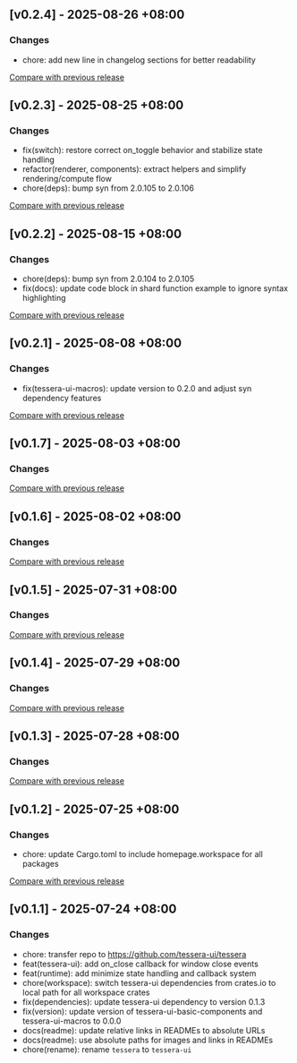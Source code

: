 ## [v0.2.4] - 2025-08-26 +08:00

### Changes

- chore: add new line in changelog sections for better readability

[Compare with previous release](https://github.com/tessera-ui/tessera/compare/tessera-ui-macros-v0.2.3...tessera-ui-macros-v0.2.4)

## [v0.2.3] - 2025-08-25 +08:00

### Changes

- fix(switch): restore correct on_toggle behavior and stabilize state handling
- refactor(renderer, components): extract helpers and simplify rendering/compute flow
- chore(deps): bump syn from 2.0.105 to 2.0.106

[Compare with previous release](https://github.com/tessera-ui/tessera/compare/tessera-ui-macros-v0.2.2...tessera-ui-macros-v0.2.3)

## [v0.2.2] - 2025-08-15 +08:00

### Changes

- chore(deps): bump syn from 2.0.104 to 2.0.105
- fix(docs): update code block in shard function example to ignore syntax highlighting

[Compare with previous release](https://github.com/tessera-ui/tessera/compare/tessera-ui-macros-v0.2.1...tessera-ui-macros-v0.2.2)

## [v0.2.1] - 2025-08-08 +08:00

### Changes

- fix(tessera-ui-macros): update version to 0.2.0 and adjust syn dependency features

[Compare with previous release](https://github.com/tessera-ui/tessera/compare/tessera-ui-macros-v0.2.0...tessera-ui-macros-v0.2.1)

## [v0.1.7] - 2025-08-03 +08:00

### Changes

[Compare with previous release](https://github.com/tessera-ui/tessera/compare/tessera-ui-macros-v0.1.6...tessera-ui-macros-v0.1.7)

## [v0.1.6] - 2025-08-02 +08:00

### Changes

[Compare with previous release](https://github.com/tessera-ui/tessera/compare/tessera-ui-macros-v0.1.5...tessera-ui-macros-v0.1.6)

## [v0.1.5] - 2025-07-31 +08:00

### Changes

[Compare with previous release](https://github.com/tessera-ui/tessera/compare/tessera-ui-macros-v0.1.4...tessera-ui-macros-v0.1.5)

## [v0.1.4] - 2025-07-29 +08:00

### Changes

[Compare with previous release](https://github.com/tessera-ui/tessera/compare/tessera-ui-macros-v0.1.3...tessera-ui-macros-v0.1.4)

## [v0.1.3] - 2025-07-28 +08:00

### Changes

[Compare with previous release](https://github.com/shadow3aaa/tessera/compare/tessera-ui-macros-v0.1.2...tessera-ui-macros-v0.1.3)

## [v0.1.2] - 2025-07-25 +08:00

### Changes

- chore: update Cargo.toml to include homepage.workspace for all packages

[Compare with previous release](https://github.com/shadow3aaa/tessera/compare/tessera-ui-macros-v0.1.1...tessera-ui-macros-v0.1.2)

## [v0.1.1] - 2025-07-24 +08:00

### Changes

- chore: transfer repo to https://github.com/tessera-ui/tessera
- feat(tessera-ui): add on_close callback for window close events
- feat(runtime): add minimize state handling and callback system
- chore(workspace): switch tessera-ui dependencies from crates.io to local path for all workspace crates
- fix(dependencies): update tessera-ui dependency to version 0.1.3
- fix(version): update version of tessera-ui-basic-components and tessera-ui-macros to 0.0.0
- docs(readme): update relative links in READMEs to absolute URLs
- docs(readme): use absolute paths for images and links in READMEs
- chore(rename): rename `tessera` to `tessera-ui`
